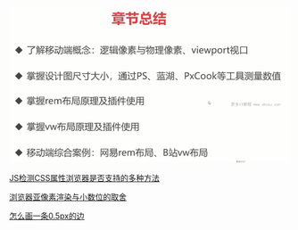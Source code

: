 
![](image/1647055458813.png)

[JS检测CSS属性浏览器是否支持的多种方法](https://www.zhangxinxu.com/wordpress/2019/11/js-css-supports-detect/)

[浏览器亚像素渲染与小数位的取舍](https://www.chengrang.com/subpixel-rendering-and-percentage-calculations.html)

[怎么画一条0.5px的边](https://juejin.cn/post/6844903582370643975)
